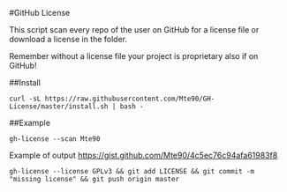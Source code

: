 #GitHub License

This script scan every repo of the user on GitHub for a license file or download a license in the folder.  

Remember without a license file your project is proprietary also if on GitHub!


##Install

    curl -sL https://raw.githubusercontent.com/Mte90/GH-License/master/install.sh | bash -


##Example

    gh-license --scan Mte90 

Example of output https://gist.github.com/Mte90/4c5ec76c94afa61983f8

    gh-license --license GPLv3 && git add LICENSE && git commit -m "missing license" && git push origin master